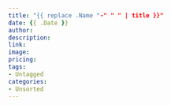 ```yaml
---
title: "{{ replace .Name "-" " " | title }}"
date: {{ .Date }}
author: 
description: 
link: 
image:
pricing: 
tags: 
- Untagged
categories: 
- Unsorted
---
```

